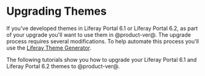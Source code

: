 # Upgrading Themes [](id=upgrading-themes-intro)

If you've developed themes in Liferay Portal 6.1 or Liferay Portal 6.2, as part 
of your upgrade you'll want to use them in @product-ver@. The upgrade process 
requires several modifications. To help automate this process you'll use the 
[Liferay Theme Generator](/develop/tutorials/-/knowledge_base/7-0/themes-generator).

The following tutorials show you how to upgrade your Liferay Portal 6.1 and 
Liferay Portal 6.2 themes to @product-ver@.
